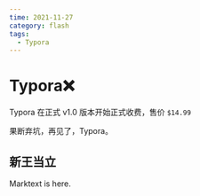 ```yaml
---
time: 2021-11-27
category: flash
tags:
  - Typora
---
```




# Typora❌

Typora 在正式 v1.0 版本开始正式收费，售价 `$14.99` 

果断弃坑，再见了，Typora。



## 新王当立

Marktext is here.
